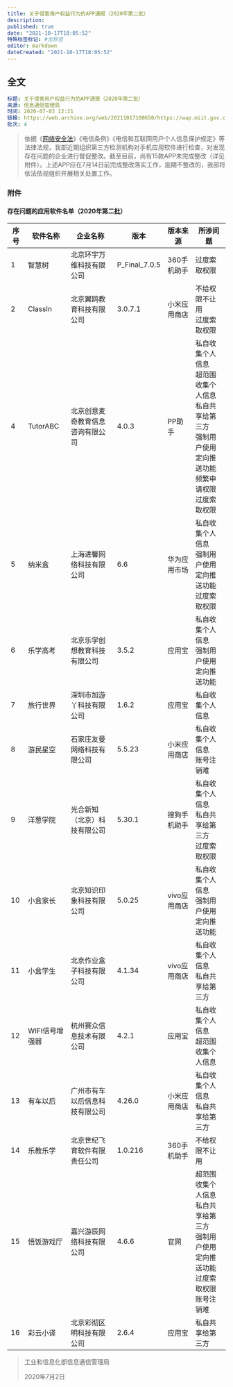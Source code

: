 ```yaml
---
title: 关于侵害用户权益行为的APP通报（2020年第二批）
description:
published: true
date: "2021-10-17T18:05:52"
特殊标签标记: #无标签
editor: markdown
dateCreated: "2021-10-17T18:05:52"
---
```


## 全文

```YAML
标题: 关于侵害用户权益行为的APP通报（2020年第二批）
来源: 信息通信管理局
时间: 2020-07-03 12:21
链接: https://web.archive.org/web/20211017100650/https://wap.miit.gov.cn/gyhxxhb/jgsj/xxtxglj/APPqhyhqyzxzzxd/tzgg/art/2020/art_0c4d4e5f7fc24aa0960a3d69043b1c08.html
批次: 4
```

> 依据《[网络安全法](/rule/普通法律/中华人民共和国网络安全法.md)》《电信条例》《电信和互联网用户个人信息保护规定》等法律法规，我部近期组织第三方检测机构对手机应用软件进行检查，对发现存在问题的企业进行督促整改。截至目前，尚有15款APP未完成整改（详见附件）。上述APP应在7月14日前完成整改落实工作，逾期不整改的，我部将依法依规组织开展相关处置工作。

### 附件

#### 存在问题的应用软件名单（2020年第二批）

| 序号 | 软件名称       | 企业名称                         | 版本          | 版本来源     | 所涉问题                                                                                                               |
| ---- | -------------- | -------------------------------- | ------------- | ------------ | ---------------------------------------------------------------------------------------------------------------------- |
| 1    | 智慧树         | 北京环宇万维科技有限公司         | P_Final_7.0.5 | 360手机助手  | 过度索取权限                                                                                                           |
| 2    | ClassIn        | 北京翼鸥教育科技有限公司         | 3.0.7.1       | 小米应用商店 | 不给权限不让用<br>过度索取权限                                                                                         |
| 4    | TutorABC       | 北京创意麦奇教育信息咨询有限公司 | 4.0.3         | PP助手       | 私自收集个人信息<br>超范围收集个人信息<br>私自共享给第三方<br>强制用户使用定向推送功能<br>频繁申请权限<br>过度索取权限 |
| 5    | 纳米盒         | 上海进馨网络科技有限公司         | 6.6           | 华为应用市场 | 私自收集个人信息<br>强制用户使用定向推送功能<br>过度索取权限                                                           |
| 6    | 乐学高考       | 北京乐学创想教育科技有限公司     | 3.5.2         | 应用宝       | 私自收集个人信息<br>强制用户使用定向推送功能                                                                           |
| 7    | 旅行世界       | 深圳市加游丫科技有限公司         | 1.6.2         | 应用宝       | 私自收集个人信息                                                                                                       |
| 8    | 游民星空       | 石家庄友曼网络科技有限公司       | 5.5.23        | 小米应用商店 | 私自收集个人信息<br>账号注销难                                                                                         |
| 9    | 洋葱学院       | 光合新知（北京）科技有限公司     | 5.30.1        | 搜狗手机助手 | 私自收集个人信息<br>私自共享给第三方<br>过度索取权限                                                                   |
| 10   | 小盒家长       | 北京知识印象科技有限公司         | 5.0.25        | vivo应用商店 | 私自收集个人信息<br>强制用户使用定向推送功能                                                                           |
| 11   | 小盒学生       | 北京作业盒子科技有限公司         | 4.1.34        | vivo应用商店 | 私自收集个人信息<br>私自共享给第三方                                                                                   |
| 12   | WIFI信号增强器 | 杭州赛众信息技术有限公司         | 4.2.1         | 应用宝       | 私自收集个人信息<br>超范围收集个人信息                                                                                 |
| 13   | 有车以后       | 广州市有车以后信息科技有限公司   | 4.26.0        | 小米应用商店 | 私自收集个人信息<br>私自共享给第三方                                                                                   |
| 14   | 乐教乐学       | 北京世纪飞育软件有限责任公司     | 1.0.216       | 360手机助手  | 不给权限不让用                                                                                                         |
| 15   | 悟饭游戏厅     | 嘉兴游辰网络科技有限公司         | 4.6.6         | 官网         | 超范围收集个人信息<br>私自共享给第三方<br>强制用户使用定向推送功能<br>过度索取权限<br>账号注销难                       |
| 16   | 彩云小译       | 北京彩彻区明科技有限公司         | 2.6.4         | 应用宝       | 私自共享给第三方                                                                                                       |

> 工业和信息化部信息通信管理局
>
> 2020年7月2日
